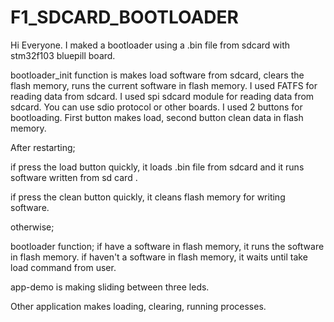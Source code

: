 # F1_SDCARD_BOOTLOADER

Hi Everyone. 
I maked a bootloader using a .bin file from sdcard with stm32f103 bluepill board.

bootloader_init function is makes load software from sdcard, clears the flash memory, runs the current software in flash memory.
I used FATFS for reading data from sdcard.
I used spi sdcard module for reading data from sdcard. You can use sdio protocol or other boards.
I used 2 buttons for bootloading.
First button makes load, second button clean data in flash memory.

After restarting;

if press the load button quickly, it loads .bin file from sdcard and it runs software written from sd card .

if press the clean button quickly, it cleans flash memory for writing software.

otherwise;

bootloader function;
                    if have a software in flash memory, it runs the software in flash memory.
                    if haven't a software in flash memory, it waits until take load command from user.
  
app-demo is making sliding between three leds.

Other application makes loading, clearing, running processes.

